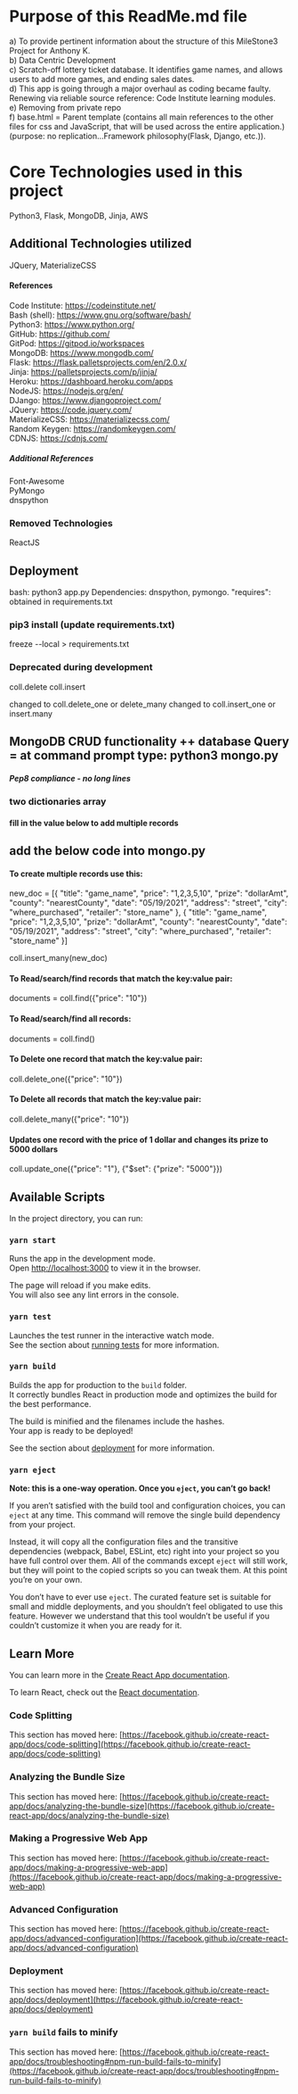 # Purpose of this ReadMe.md file
a) To provide pertinent information about the structure of this MileStone3 Project for Anthony K.
<br />
b) Data Centric Development
<br />
c) Scratch-off lottery ticket database. It identifies game names, and allows users to add more games, and ending sales dates.
<br />
d) This app is going through a major overhaul as coding became faulty. Renewing via reliable source reference: Code Institute learning modules.
<br />
e) Removing from private repo
<br />
f) base.html = Parent template (contains all main references to the other files for css and JavaScript, that will be used across the entire application.)(purpose: no replication...Framework philosophy(Flask, Django, etc.)).
    
# Core Technologies used in this project
Python3, Flask, MongoDB, Jinja, AWS

## Additional Technologies utilized
 JQuery, MaterializeCSS


#### References
Code Institute: https://codeinstitute.net/<br />
Bash (shell): https://www.gnu.org/software/bash/<br />
Python3: https://www.python.org/<br />
GitHub: https://github.com/<br />
GitPod: https://gitpod.io/workspaces<br />
MongoDB: https://www.mongodb.com/<br />
Flask: https://flask.palletsprojects.com/en/2.0.x/<br />
Jinja: https://palletsprojects.com/p/jinja/<br />
Heroku: https://dashboard.heroku.com/apps<br />
NodeJS: https://nodejs.org/en/<br />
DJango: https://www.djangoproject.com/<br />
JQuery: https://code.jquery.com/<br />
MaterializeCSS: https://materializecss.com/<br />
Random Keygen: https://randomkeygen.com/<br />
CDNJS: https://cdnjs.com/<br />

##### Additional References
Font-Awesome<br />
PyMongo<br />
dnspython<br />



### Removed Technologies
ReactJS

## Deployment
bash: python3 app.py
Dependencies: dnspython, pymongo.
"requires": 
            obtained in requirements.txt

### pip3 install (update requirements.txt)
freeze --local > requirements.txt

### Deprecated during development
coll.delete
coll.insert

changed to coll.delete_one or delete_many
changed to coll.insert_one or insert.many

## MongoDB CRUD functionality ++ database Query = at command prompt type: python3 mongo.py
##### Pep8 compliance - no long lines
### two dictionaries array
#### fill in the value below to add multiple records
## add the below code into mongo.py
#### To create multiple records use this:
new_doc = [{
    "title": "game_name",
    "price": "1,2,3,5,10",
    "prize": "dollarAmt",
    "county": "nearestCounty",
    "date": "05/19/2021",
    "address": "street",
    "city": "where_purchased",
    "retailer": "store_name"
}, {
    "title": "game_name",
    "price": "1,2,3,5,10",
    "prize": "dollarAmt",
    "county": "nearestCounty",
    "date": "05/19/2021",
    "address": "street",
    "city": "where_purchased",
    "retailer": "store_name"
}]

coll.insert_many(new_doc)


#### To Read/search/find records that match the key:value pair:
documents = coll.find({"price": "10"})

#### To Read/search/find all records:
documents = coll.find()

#### To Delete one record that match the key:value pair:
coll.delete_one({"price": "10"})

#### To Delete all records that match the key:value pair:
coll.delete_many({"price": "10"})

#### Updates one record with the price of 1 dollar and changes its prize to 5000 dollars
coll.update_one({"price": "1"}, {"$set": {"prize": "5000"}})


## Available Scripts

In the project directory, you can run:

### `yarn start`

Runs the app in the development mode.\
Open [http://localhost:3000](http://localhost:3000) to view it in the browser.

The page will reload if you make edits.\
You will also see any lint errors in the console.

### `yarn test`

Launches the test runner in the interactive watch mode.\
See the section about [running tests](https://facebook.github.io/create-react-app/docs/running-tests) for more information.

### `yarn build`

Builds the app for production to the `build` folder.\
It correctly bundles React in production mode and optimizes the build for the best performance.

The build is minified and the filenames include the hashes.\
Your app is ready to be deployed!

See the section about [deployment](https://facebook.github.io/create-react-app/docs/deployment) for more information.

### `yarn eject`

**Note: this is a one-way operation. Once you `eject`, you can’t go back!**

If you aren’t satisfied with the build tool and configuration choices, you can `eject` at any time. This command will remove the single build dependency from your project.

Instead, it will copy all the configuration files and the transitive dependencies (webpack, Babel, ESLint, etc) right into your project so you have full control over them. All of the commands except `eject` will still work, but they will point to the copied scripts so you can tweak them. At this point you’re on your own.

You don’t have to ever use `eject`. The curated feature set is suitable for small and middle deployments, and you shouldn’t feel obligated to use this feature. However we understand that this tool wouldn’t be useful if you couldn’t customize it when you are ready for it.

## Learn More

You can learn more in the [Create React App documentation](https://facebook.github.io/create-react-app/docs/getting-started).

To learn React, check out the [React documentation](https://reactjs.org/).

### Code Splitting

This section has moved here: [https://facebook.github.io/create-react-app/docs/code-splitting](https://facebook.github.io/create-react-app/docs/code-splitting)

### Analyzing the Bundle Size

This section has moved here: [https://facebook.github.io/create-react-app/docs/analyzing-the-bundle-size](https://facebook.github.io/create-react-app/docs/analyzing-the-bundle-size)

### Making a Progressive Web App

This section has moved here: [https://facebook.github.io/create-react-app/docs/making-a-progressive-web-app](https://facebook.github.io/create-react-app/docs/making-a-progressive-web-app)

### Advanced Configuration

This section has moved here: [https://facebook.github.io/create-react-app/docs/advanced-configuration](https://facebook.github.io/create-react-app/docs/advanced-configuration)

### Deployment

This section has moved here: [https://facebook.github.io/create-react-app/docs/deployment](https://facebook.github.io/create-react-app/docs/deployment)

### `yarn build` fails to minify

This section has moved here: [https://facebook.github.io/create-react-app/docs/troubleshooting#npm-run-build-fails-to-minify](https://facebook.github.io/create-react-app/docs/troubleshooting#npm-run-build-fails-to-minify)
